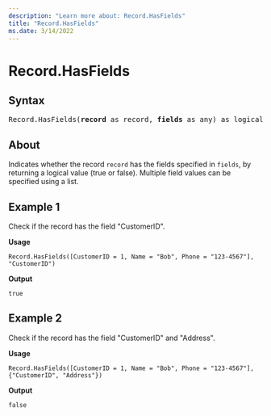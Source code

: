```yaml
---
description: "Learn more about: Record.HasFields"
title: "Record.HasFields"
ms.date: 3/14/2022
---
```

# Record.HasFields

## Syntax

<pre>
Record.HasFields(<b>record</b> as record, <b>fields</b> as any) as logical 
</pre>
  
## About

Indicates whether the record `record` has the fields specified in `fields`, by returning a logical value (true or false). Multiple field values can be specified using a list.

## Example 1

Check if the record has the field "CustomerID".

**Usage**

```powerquery-m
Record.HasFields([CustomerID = 1, Name = "Bob", Phone = "123-4567"], "CustomerID")
```

**Output**

`true`

## Example 2

Check if the record has the field "CustomerID" and "Address".

**Usage**

```powerquery-m
Record.HasFields([CustomerID = 1, Name = "Bob", Phone = "123-4567"], {"CustomerID", "Address"})
```

**Output**

`false`
